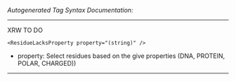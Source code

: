 _Autogenerated Tag Syntax Documentation:_

---
XRW TO DO

```
<ResidueLacksProperty property="(string)" />
```

-   property: Select residues based on the give properties (DNA, PROTEIN, POLAR, CHARGED))

---
